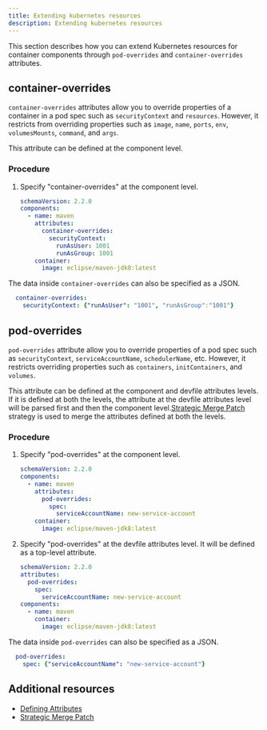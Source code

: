 ```yaml
---
title: Extending kubernetes resources
description: Extending kubernetes resources
---
```


This section describes how you can extend Kubernetes resources for container components through `pod-overrides` and `container-overrides` attributes.

## container-overrides

`container-overrides` attributes allow you to override properties of a container in a pod spec such as `securityContext` and `resources`. However, it restricts from overriding properties such as `image`, `name`, `ports`, `env`, `volumesMounts`, `command`, and `args`.

This attribute can be defined at the component level.

### Procedure
1. Specify "container-overrides" at the component level.
    ```yaml {% title="Specify container-overrides to override security context for container at component level" filename="devfile.yaml" %}
    schemaVersion: 2.2.0
    components:
      - name: maven
        attributes:
          container-overrides:
            securityContext:
              runAsUser: 1001
              runAsGroup: 1001
        container:
          image: eclipse/maven-jdk8:latest
    ```

The data inside `container-overrides` can also be specified as a JSON.
```yaml
  container-overrides:
    securityContext: {"runAsUser": "1001", "runAsGroup":"1001"}
```

## pod-overrides

`pod-overrides` attribute allow you to override properties of a pod spec such as `securityContext`, `serviceAccountName`, `schedulerName`, etc. However, it restricts overriding properties such as `containers`, `initContainers`, and `volumes`.


This attribute can be defined at the component and devfile attributes levels. If it is defined at both the levels, the attribute at the devfile attributes level will be parsed first and then the component level.[Strategic Merge Patch](https://github.com/kubernetes/community/blob/master/contributors/devel/sig-api-machinery/strategic-merge-patch.md#basic-patch-format) strategy is used to merge the attributes defined at both the levels.


### Procedure
1. Specify "pod-overrides" at the component level.
    ```yaml {% title="Specify pod-overrides to override security context for container at component level" filename="devfile.yaml" %}
    schemaVersion: 2.2.0
    components:
      - name: maven
        attributes:
          pod-overrides:
            spec:
              serviceAccountName: new-service-account
        container:
          image: eclipse/maven-jdk8:latest
    ```

2. Specify "pod-overrides" at the devfile attributes level. It will be defined as a top-level attribute.
    ```yaml {% title="Specify pod-overrides to override resources for container at the devfile level" filename="devfile.yaml" %}
    schemaVersion: 2.2.0
    attributes:
      pod-overrides:
        spec:
          serviceAccountName: new-service-account
    components:
      - name: maven
        container:
          image: eclipse/maven-jdk8:latest
    ```

The data inside `pod-overrides` can also be specified as a JSON.
```yaml
  pod-overrides:
    spec: {"serviceAccountName": "new-service-account"}
```

## Additional resources
- [Defining Attributes](./defining-attributes.md)
- [Strategic Merge Patch](https://github.com/kubernetes/community/blob/master/contributors/devel/sig-api-machinery/strategic-merge-patch.md#basic-patch-format)
